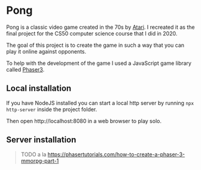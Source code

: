 Pong
===

Pong is a classic video game created in the 70s by [Atari](https://en.wikipedia.org/wiki/Pong). I recreated it as the final project for the CS50 computer science course that I did in 2020.

The goal of this project is to create the game in such a way that you can play it online against opponents.

To help with the development of the game I used a JavaScript game library called [Phaser3](https://phaser.io/).


Local installation
---
If you have NodeJS installed you can start a local http server by running `npx http-server` inside the project folder.

Then open http://localhost:8080 in a web browser to play solo.


Server installation
---
>TODO a la https://phasertutorials.com/how-to-create-a-phaser-3-mmorpg-part-1